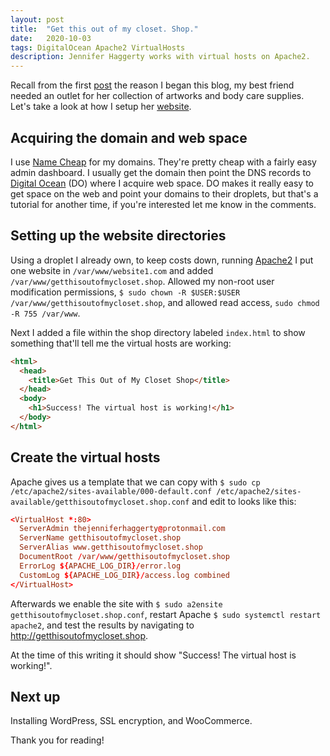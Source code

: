```yaml
---
layout: post
title:  "Get this out of my closet. Shop."
date:   2020-10-03
tags: DigitalOcean Apache2 VirtualHosts
description: Jennifer Haggerty works with virtual hosts on Apache2.
---
```


Recall from the first <a href="{{ site.url }}/2020/10/01/welcome-to-jekyll.html">post</a> the reason I began this blog, my best friend needed an outlet for her collection of artworks and body care supplies. Let's take a look at how I setup her <a href="http://getthisoutofmycloset.shop">website</a>.

<h2>Acquiring the domain and web space</h2>

I use <a href="https://namecheap.com">Name Cheap</a> for my domains. They're pretty cheap with a fairly easy admin dashboard. I usually get the domain then point the DNS records to <a href="https://digitalocean.com">Digital Ocean</a> (DO) where I acquire web space. DO makes it really easy to get space on the web and point your domains to their droplets, but that's a tutorial for another time, if you're interested let me know in the comments. 

<h2>Setting up the website directories</h2>

Using a droplet I already own, to keep costs down, running <a href="https://httpd.apache.org/">Apache2</a> I put one website in `/var/www/website1.com` and added `/var/www/getthisoutofmycloset.shop`. Allowed my non-root user modification permissions, `$ sudo chown -R $USER:$USER /var/www/getthisoutofmycloset.shop`, and allowed read access, `sudo chmod -R 755 /var/www`.

Next I added a file within the shop directory labeled `index.html` to show something that'll tell me the virtual hosts are working:

```html
<html>
  <head>
    <title>Get This Out of My Closet Shop</title>
  </head>
  <body>
    <h1>Success! The virtual host is working!</h1>
  </body>
</html>
```

<h2>Create the virtual hosts</h2>

Apache gives us a template that we can copy with `$ sudo cp /etc/apache2/sites-available/000-default.conf /etc/apache2/sites-available/getthisoutofmycloset.shop.conf` and edit to looks like this:

```conf
<VirtualHost *:80>
  ServerAdmin thejenniferhaggerty@protonmail.com
  ServerName getthisoutofmycloset.shop
  ServerAlias www.getthisoutofmycloset.shop
  DocumentRoot /var/www/getthisoutofmycloset.shop
  ErrorLog ${APACHE_LOG_DIR}/error.log
  CustomLog ${APACHE_LOG_DIR}/access.log combined
</VirtualHost>
```

Afterwards we enable the site with `$ sudo a2ensite getthisoutofmycloset.shop.conf`, restart Apache `$ sudo systemctl restart apache2`, and test the results by navigating to <a href="http://getthisoutofmycloset.shop">http://getthisoutofmycloset.shop</a>.

At the time of this writing it should show "Success! The virtual host is working!".

<h2>Next up</h2>

Installing WordPress, SSL encryption, and WooCommerce.

Thank you for reading!